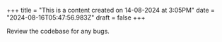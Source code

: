 +++
title = "This is a content created on 14-08-2024 at 3:05PM"
date = "2024-08-16T05:47:56.983Z"
draft = false
+++

  Review the codebase for any bugs.
        
